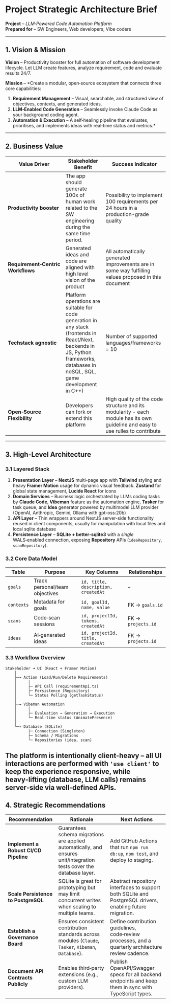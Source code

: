 # Project Strategic Architecture Brief  
**Project** – *LLM‑Powered Code Automation Platform*  
**Prepared for** – SW Engineers, Web developers, Vibe coders

---

## 1. Vision & Mission

**Vision** –  Productivity booster for full automation of software development lifecycle. Let LLM create features, analyze requirement, code and evaluate results 24/7.

**Mission** – *Create a modular, open‑source ecosystem that connects three core capabilities:  
1. **Requirement Management** – Visual, searchable, and structured view of objectives, contexts, and generated ideas.  
2. **LLM‑Enabled Code Generation** – Seamlessly invoke Claude Code as your background coding agent.  
3. **Automation & Execution** – A self‑healing pipeline that evaluates, prioritises, and implements ideas with real‑time status and metrics.*

---
## 2. Business Value
| Value Driver | Stakeholder Benefit | Success Indicator |
|--------------|---------------------|-------------------|
| **Productivity booster** | The app should generate 100x of human work related to the SW engineering during the same time period. | Possibility to implement 100 requirements per 24 hours in a production-grade quality  |
| **Requirement‑Centric Workflows** | Generated ideas and code are aligned with high level vision of the product  | All automatically generated improvements are in some way fulfilling values proposed in this document |
| **Techstack agnostic** | Platform operations are suitable for code generation in any stack (frontends in React/Next, backends in JS, Python frameworks, databases in noSQL, SQL, game development in C++)| Number of supported languages/frameworks = 10|
| **Open‑Source Flexibility** | Developers can fork or extend this platform | High quality of the code structure and its modularity - each module has its own guideline and easy to use rulles to contribute |
---
## 3. High‑Level Architecture
### 3.1 Layered Stack
1. **Presentation Layer** – **NextJS** multi-page app with **Tailwind** styling and heavy **Framer Motion** usage for dynamic visual feedback. **Zustand** for global state management, **Lucide React** for icons
2. **Domain Services** – Business logic orchestrated by LLMs coding tasks by **Claude Code**, **Vibeman** feature as the automation engine, **Tasker** for task queue, and **Idea** generator powered by multimodel LLM provider (OpenAI, Anthropic, Gemini, Ollama with gpt-oss:20b)  
3. **API Layer** – Thin wrappers around NextJS server-side functionality reused in client components, usually for manipulation with local files and local sqlite database
4. **Persistence Layer** – **SQLite + better‑sqlite3** with a *single* WALS‑enabled connection, exposing **Repository** APIs (`ideaRepository`, `scanRepository`).  

### 3.2 Core Data Model
| Table | Purpose | Key Columns | Relationships |
|-------|---------|-------------|---------------|
| `goals` | Track personal/team objectives | `id, title, description, createdAt` | – |
| `contexts` | Metadata for goals | `id, goalId, name, value` | FK → `goals.id` |
| `scans` | Code‑scan sessions | `id, projectId, tokens, createdAt` | FK → `projects.id` |
| `ideas` | AI‑generated ideas | `id, projectId, title, createdAt` | FK → `projects.id` |

### 3.3 Workflow Overview
```
Stakeholder ➜ UI (React + Framer Motion)
    │
    ├─→ Action (Load/Run/Delete Requirements)
    │     │
    │     ├─ API Call (requirementApi.ts)
    │     ├─ Persistence (Repository)
    │     └─ Status Polling (getTaskStatus)
    │
    ├─→ Vibeman Automation
    │     │
    │     ├─ Evaluation → Generation → Execution
    │     └─ Real‑time status (AnimatePresence)
    │
    └─→ Database (SQLite)
          ├─ Connection (Singleton)
          ├─ Schema / Migrations
          └─ Repositories (idea, scan)
```

The platform is intentionally **client‑heavy** – all UI interactions are performed with `'use client'` to keep the experience responsive, while heavy‑lifting (database, LLM calls) remains server‑side via well‑defined APIs.
---

## 4. Strategic Recommendations

| Recommendation | Rationale | Next Actions |
|----------------|-----------|--------------|
| **Implement a Robust CI/CD Pipeline** | Guarantees schema migrations are applied automatically, and ensures unit/integration tests cover the database layer. | Add GitHub Actions that run `npm run db:up`, `npm test`, and deploy to staging. |
| **Scale Persistence to PostgreSQL** | SQLite is great for prototyping but may limit concurrent writes when scaling to multiple teams. | Abstract repository interfaces to support both SQLite and PostgreSQL drivers, enabling future migration. |
| **Establish a Governance Board** | Ensures consistent contribution standards across modules (`Claude`, `Tasker`, `Vibeman`, `Database`). | Define contribution guidelines, code‑review processes, and a quarterly architecture review cadence. |
| **Document API Contracts Publicly** | Enables third‑party extensions (e.g., custom LLM providers). | Publish OpenAPI/Swagger specs for all backend endpoints and keep them in sync with TypeScript types. |